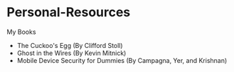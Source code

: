 # Personal-Resources

My Books
- The Cuckoo's Egg (By Clifford Stoll)
- Ghost in the Wires (By Kevin Mitnick)
- Mobile Device Security for Dummies (By Campagna, Yer, and Krishnan)

